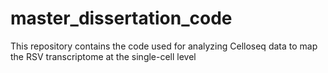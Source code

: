 # master_dissertation_code
This repository contains the code used for analyzing Celloseq data to map the RSV transcriptome at the single-cell level 
